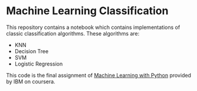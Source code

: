 # Machine Learning Classification

This repository contains a notebook which contains implementations of classic classification algorithms.
These algorithms are:

- KNN
- Decision Tree
- SVM
- Logistic Regression

This code is the final assignment of [Machine Learning with Python](https://www.coursera.org/learn/machine-learning-with-python?specialization=ai-engineer) provided by IBM on coursera.
